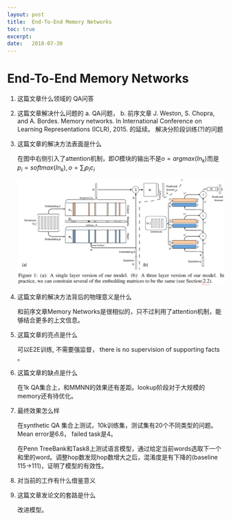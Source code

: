 ```yaml
---
layout: post
title:  End-To-End Memory Networks
toc: true 
excerpt: 
date:   2018-07-30
---
```

# End-To-End Memory Networks 


1. 这篇文章什么领域的
    QA问答

2. 这篇文章解决什么问题的
    a. QA问题，
    b.   前序文章 J. Weston, S. Chopra, and A. Bordes. Memory networks. In International Conference on Learning Representations (ICLR), 2015.  的延续。
    解决分阶段训练(?)的问题

3. 这篇文章的解决方法表面是什么

    在图中右侧引入了attention机制，即$O$模块的输出不是$o=argmax(In_k)$而是$p_i=softmax(In_k), o=\sum_{i}p_ic_i$

    ![image-20180730121832322](./_posts/static/pics/e2ememnn-result.png)

4. 这篇文章的解决方法背后的物理意义是什么

    和前序文章Memory Networks是很相似的，只不过利用了attention机制，能够结合更多的上文信息。

5. 这篇文章的亮点是什么

    可以E2E训练, 不需要强监督， there is no supervision of supporting facts 。

6. 这篇文章的缺点是什么

    在1k QA集合上，和MMNN的效果还有差距。lookup阶段对于大规模的memory还有待优化。

7. 最终效果怎么样

    在synthetic QA 集合上测试，10k训练集，测试集有20个不同类型的问题。Mean error是6.6， failed task是4。

    在Penn TreeBank和Task8上测试语言模型，通过给定当前words选取下一个和里的word。调整hop数发现hop数增大之后，混淆度是有下降的(baseline 115->111)，证明了模型的有效性。

8. 对当前的工作有什么借鉴意义

    

9. 这篇文章发论文的套路是什么

    改进模型。
